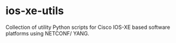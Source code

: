 # ios-xe-utils
Collection of utility Python scripts for Cisco IOS-XE based software platforms using NETCONF/ YANG.
